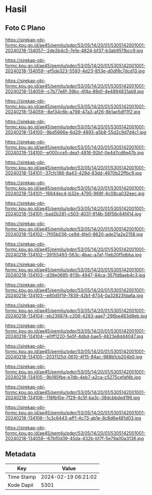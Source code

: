 # Hasil

## Foto C Plano

https://sirekap-obj-formc.kpu.go.id/ae45/pemilu/pdpr/53/05/14/20/01/5305142001001-20240218-134057--2de2b4c5-7e1e-4824-bf37-b3ab9511bcc9.jpg

https://sirekap-obj-formc.kpu.go.id/ae45/pemilu/pdpr/53/05/14/20/01/5305142001001-20240218-134059--ef5de323-5593-4d23-853e-d0df8c7dcd13.jpg

https://sirekap-obj-formc.kpu.go.id/ae45/pemilu/pdpr/53/05/14/20/01/5305142001001-20240218-134059--c7b77e6f-39bc-4f4a-89d1-4e4894831ab9.jpg

https://sirekap-obj-formc.kpu.go.id/ae45/pemilu/pdpr/53/05/14/20/01/5305142001001-20240218-134059--8ef34c6b-a798-47a3-af26-8b1ae5df11f2.jpg

https://sirekap-obj-formc.kpu.go.id/ae45/pemilu/pdpr/53/05/14/20/01/5305142001001-20240218-134100--9bd5666e-6d29-4893-a5b8-55d2c9d7d4c1.jpg

https://sirekap-obj-formc.kpu.go.id/ae45/pemilu/pdpr/53/05/14/20/01/5305142001001-20240218-134100--e000cce5-dea1-4816-92bf-0e4d7cd6e47b.jpg

https://sirekap-obj-formc.kpu.go.id/ae45/pemilu/pdpr/53/05/14/20/01/5305142001001-20240218-134101--37cfc186-8a43-428d-83dd-4670b22ffbc9.jpg

https://sirekap-obj-formc.kpu.go.id/ae45/pemilu/pdpr/53/05/14/20/01/5305142001001-20240218-134101--16644ec4-b32e-4795-968f-4c08ca032eec.jpg

https://sirekap-obj-formc.kpu.go.id/ae45/pemilu/pdpr/53/05/14/20/01/5305142001001-20240218-134101--bad2b281-c503-4031-914b-58f58c64f414.jpg

https://sirekap-obj-formc.kpu.go.id/ae45/pemilu/pdpr/53/05/14/20/01/5305142001001-20240218-134102--7f05b036-ce9d-4fe0-8620-ade21a2e2158.jpg

https://sirekap-obj-formc.kpu.go.id/ae45/pemilu/pdpr/53/05/14/20/01/5305142001001-20240218-134102--39155493-563c-4bac-a7af-11eb20f5dbba.jpg

https://sirekap-obj-formc.kpu.go.id/ae45/pemilu/pdpr/53/05/14/20/01/5305142001001-20240218-134103--d39e0685-813b-4947-84ca-357fd8aeb4c3.jpg

https://sirekap-obj-formc.kpu.go.id/ae45/pemilu/pdpr/53/05/14/20/01/5305142001001-20240218-134103--e80d5f19-7839-42b1-8734-0a32823fda6a.jpg

https://sirekap-obj-formc.kpu.go.id/ae45/pemilu/pdpr/53/05/14/20/01/5305142001001-20240218-134104--eb236874-c206-4263-aae7-296be483d9eb.jpg

https://sirekap-obj-formc.kpu.go.id/ae45/pemilu/pdpr/53/05/14/20/01/5305142001001-20240218-134104--e0ff1220-5e5f-4dbd-bae5-4823e8d44047.jpg

https://sirekap-obj-formc.kpu.go.id/ae45/pemilu/pdpr/53/05/14/20/01/5305142001001-20240218-134105--2031125d-0610-4f15-84ac-988b1cb204b0.jpg

https://sirekap-obj-formc.kpu.go.id/ae45/pemilu/pdpr/53/05/14/20/01/5305142001001-20240218-134105--9b185fbe-e7db-4eb7-a2ca-c5275cefaf4b.jpg

https://sirekap-obj-formc.kpu.go.id/ae45/pemilu/pdpr/53/05/14/20/01/5305142001001-20240218-134106--118fb10e-7f29-4c5f-ba3c-38dcbbded196.jpg

https://sirekap-obj-formc.kpu.go.id/ae45/pemilu/pdpr/53/05/14/20/01/5305142001001-20240218-134106--1c3c6443-aff1-4c73-ab1e-8c8d6e481d03.jpg

https://sirekap-obj-formc.kpu.go.id/ae45/pemilu/pdpr/53/05/14/20/01/5305142001001-20240218-134058--67bf0d39-45da-432b-b17f-5e79a00a3136.jpg


## Metadata

| Key        | Value               |
| ---------- | ------------------- |
| Time Stamp | 2024-02-19 06:21:02 |
| Kode Dapil | 5301                |



